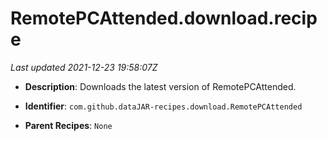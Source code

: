 # RemotePCAttended.download.recipe

_Last updated 2021-12-23 19:58:07Z_

- **Description**: Downloads the latest version of RemotePCAttended.

- **Identifier**: `com.github.dataJAR-recipes.download.RemotePCAttended`

- **Parent Recipes**: `None`